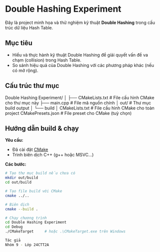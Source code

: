 # Double Hashing Experiment

Đây là project minh họa và thử nghiệm kỹ thuật **Double Hashing** trong cấu trúc dữ liệu Hash Table.

## Mục tiêu

- Hiểu và thực hành kỹ thuật Double Hashing để giải quyết vấn đề va chạm (collision) trong Hash Table.
- So sánh hiệu quả của Double Hashing với các phương pháp khác (nếu có mở rộng).

## Cấu trúc thư mục

Double Hashing Experiment/
│
├── CMakeLists.txt # File cấu hình CMake cho thư mục này
├── main.cpp # File mã nguồn chính
│
out/ # Thư mục build output 
│ └── build
│
CMakeLists.txt # File cấu hình CMake cho toàn project
CMakePresets.json # File preset cho CMake (tuỳ chọn)


## Hướng dẫn build & chạy

**Yêu cầu:**  
- Đã cài đặt [CMake](https://cmake.org/)  
- Trình biên dịch C++ (g++ hoặc MSVC...)

**Các bước:**

```sh
# Tạo thư mục build nếu chưa có
mkdir out/build
cd out/build

# Tạo file build với CMake
cmake ../..

# Biên dịch
cmake --build .

# Chạy chương trình
cd Double Hashing Experiment
cd Debug
./CMakeTarget     # hoặc .\CMakeTarget.exe trên Windows

Tác giả
Nhóm 9 - Lớp 24CTT2A